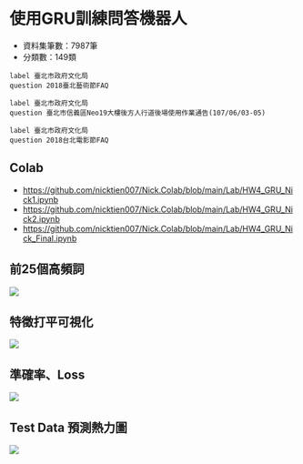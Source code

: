 # 使用GRU訓練問答機器人

- 資料集筆數：7987筆
- 分類數：149類

```
label 臺北市政府文化局
question 2018臺北藝術節FAQ

label 臺北市政府文化局
question 臺北市信義區Neo19大樓後方人行道後場使用作業通告(107/06/03-05)

label 臺北市政府文化局
question 2018台北電影節FAQ
```

## Colab
- https://github.com/nicktien007/Nick.Colab/blob/main/Lab/HW4_GRU_Nick1.ipynb
- https://github.com/nicktien007/Nick.Colab/blob/main/Lab/HW4_GRU_Nick2.ipynb
- https://github.com/nicktien007/Nick.Colab/blob/main/Lab/HW4_GRU_Nick_Final.ipynb

## 前25個高頻詞
![](https://i.imgur.com/pn3LnWc.png)

## 特徵打平可視化
![](https://i.imgur.com/J8tXvLN.jpg)

## 準確率、Loss
![](https://i.imgur.com/ZJo6ln2.png)

## Test Data 預測熱力圖
![](https://i.imgur.com/1k3KWDo.png)